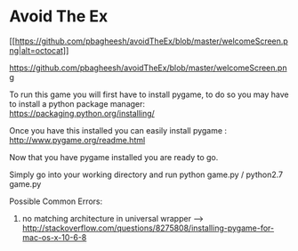 # Avoid The Ex
[[https://github.com/pbagheesh/avoidTheEx/blob/master/welcomeScreen.png|alt=octocat]]

https://github.com/pbagheesh/avoidTheEx/blob/master/welcomeScreen.png

To run this game you will first have to install pygame, to do so you may have to install a python package manager: https://packaging.python.org/installing/ 

Once you have this installed you can easily install pygame : http://www.pygame.org/readme.html

Now that you have pygame installed you are ready to go.

Simply go into your working directory and run python game.py / python2.7 game.py 

Possible Common Errors:

1) no matching architecture in universal wrapper
  --> http://stackoverflow.com/questions/8275808/installing-pygame-for-mac-os-x-10-6-8
  


